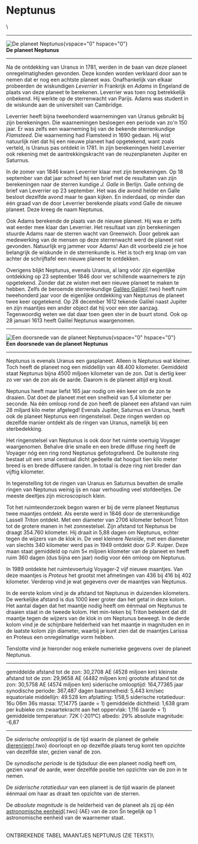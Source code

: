 # Neptunus

\

  -----------------------------------------------------------------------
  ![De planeet Neptunus](plaatjes/neptunus.jpg){vspace="0" hspace="0"}\
  **De planeet Neptunus**

  -----------------------------------------------------------------------

Na de ontdekking van Uranus in 1781, werden in de baan van deze planeet
onregelmatigheden gevonden. Deze konden worden verklaard door aan te
nemen dat er nog een achtste planeet was. Onafhankelijk van elkaar
probeerden de wiskundigen *Leverrier* in Frankrijk en *Adams* in
Engeland de plaats van deze planeet te berekenen. Leverrier was toen nog
betrekkelijk onbekend. Hij werkte op de sterrenwacht van Parijs. Adams
was student in de wiskunde aan de universiteit van Cambridge.

Leverrier heeft bijna tweehonderd waarnemingen van Uranus gebruikt bij
zijn berekeningen. Die waarnemingen besloegen een periode van zo\'n 150
jaar. Er was zelfs een waarneming bij van de bekende sterrenkundige
*Flamsteed*. Die waarneming had Flamsteed in 1690 gedaan. Hij wist
natuurlijk niet dat hij een nieuwe planeet had opgetekend, want zoals
verteld, is Uranus pas ontdekt in 1781. In zijn berekeningen hield
Leverrier ook rekening met de aantrekkingskracht van de reuzenplaneten
Jupiter en Saturnus.

In de zomer van 1846 kwam Leverrier klaar met zijn berekeningen. Op 18
september van dat jaar schreef hij een brief met de resultaten van zijn
berekeningen naar de sterren kundige *J. Galle* in Berlijn. Galle
ontving de brief van Leverrier op 23 september. Het was die avond helder
en Galle besloot dezelfde avond maar te gaan kijken. En inderdaad, op
minder dan één graad van de door Leverrier berekende plaats vond Galle
de nieuwe planeet. Deze kreeg de naam Neptunus.

Ook Adams berekende de plaats van de nieuwe planeet. Hij was er zelfs
wat eerder mee klaar dan Leverrier. Het resultaat van zijn berekeningen
stuurde Adams naar de sterren wacht van Greenwich. Door gebrek aan
medewerking van de mensen op deze sterrenwacht werd de planeet niet
gevonden. Natuurlijk erg jammer voor Adams! Aan dit voorbeeld zie je hoe
belangrijk de wiskunde in de sterrenkunde is. Het is toch erg knap om
van achter de schrijftafel een nieuwe planeet te ontdekken.

Overigens blijkt Neptunus, evenals Uranus, al lang vóór zijn eigenlijke
ontdekking op 23 september 1846 door ver schillende waarnemers te zijn
opgetekend. Zonder dat ze wisten met een nieuwe planeet te maken te
hebben. Zelfs de beroemde sterrenkundige [Galileo
Galileï](galilei.html){.two} heeft ruim tweehonderd jaar voor de
eigenlijke ontdekking van Neptunus de planeet twee keer opgetekend. Op
28 december 1612 tekende Galileï naast Jupiter en zijn maantjes een
ander object dat hij voor een ster aanzag. Tegenwoordig weten we dat
daar toen geen ster in de buurt stond. Ook op 28 januari 1613 heeft
Galileï Neptunus waargenomen.

  -----------------------------------------------------------------------
  ![Een doorsnede van de planeet
  Neptunus](plaatjes/neptunus_doorsnede.jpg){vspace="0" hspace="0"}\
  **Een doorsnede van de planeet Neptunus**

  -----------------------------------------------------------------------

Neptunus is evenals Uranus een gasplaneet. Alleen is Neptunus wat
kleiner. Toch heeft de planeet nog een middellijn van 48.400 kilometer.
Gemiddeld staat Neptunus bijna 4500 miljoen kilometer van de zon. Dat is
dertig keer zo ver van de zon als de aarde. Daarom is de planeet altijd
erg koud.

Neptunus heeft maar liefst 165 jaar nodig om één keer om de zon te
draaien. Dat doet de planeet met een snelheid van 5,4 kilometer per
seconde. Na één omloop rond de zon heeft de planeet een afstand van ruim
28 miljard kilo meter afgelegd! Evenals Jupiter, Saturnus en Uranus,
heeft ook de planeet Neptunus een ringenstelsel. Deze ringen werden op
dezelfde manier ontdekt als de ringen van Uranus, namelijk bij een
sterbedekking.

Het ringenstelsel van Neptunus is ook door het ruimte voertuig Voyager
waargenomen. Behalve drie smalle en een brede diffuse ring heeft de
Voyager nóg een ring rond Neptunus gefotografeerd. De buitenste ring
bestaat uit een smal centraal dicht gedeelte dat hooguit tien kilo meter
breed is en brede diffusere randen. In totaal is deze ring niet breder
dan vijftig kilometer.

In tegenstelling tot de ringen van Uranus en Saturnus bevatten de smalle
ringen van Neptunus weinig ijs en naar verhouding veel stofdeeltjes. De
meeste deeltjes zijn microscopisch klein.

Tot het ruimteonderzoek begon waren er bij de verre planeet Neptunus
twee maantjes ontdekt. Als eerste werd in 1846 door de sterrenkundige
Lassell *Triton* ontdekt. Met een diameter van 2706 kilometer behoort
Triton tot de grotere manen in het zonnestelsel. Zijn afstand tot
Neptunus be draagt 354.760 kilometer. Hij draait in 5,88 dagen om
Neptunus, echter tegen de wijzers van de klok in. De veel kleinere
*Nereïde*, met een diameter van slechts 340 kilometer werd pas in 1949
ontdekt door G.P. Kuiper. Deze maan staat gemiddeld op ruim 5« miljoen
kilometer van de planeet en heeft ruim 360 dagen (dus bijna een jaar)
nodig voor één omloop om Neptunus.

In 1989 ontdekte het ruimtevoertuig Voyager-2 vijf nieuwe maantjes. Van
deze maantjes is *Proteus* het grootst met afmetingen van 436 bij 416
bij 402 kilometer. Verderop vind je wat gegevens over de maantjes van
Neptunus.

In de eerste kolom vind je de afstand tot Neptunus in duizenden
kilometers. De werkelijke afstand is dus 1000 keer groter dan het getal
in deze kolom. Het aantal dagen dat het maantje nodig heeft om éénmaal
om Neptunus te draaien staat in de tweede kolom. Het min-teken bij
Triton betekent dat dit maantje tegen de wijzers van de klok in om
Neptunus beweegt. In de derde kolom vind je de schijnbare helderheid van
het maantje in magnituden en in de laatste kolom zijn diameter, waarbij
je kunt zien dat de maantjes Larissa en Proteus een onregelmatige vorm
hebben.

Tenslotte vind je hieronder nog enkele numerieke gegevens over de
planeet Neptunus.

  ---------------------------------- ------------------------------
  gemiddelde afstand tot de zon:     30,2708 AE (4528 miljoen km)
  kleinste afstand tot de zon:       29,9658 AE (4482 miljoen km)
  grootste afstand tot de zon:       30,5758 AE (4574 miljoen km)
  siderische omlooptijd:             164,77365 jaar
  synodische periode:                367,487 dagen
  baansnelheid:                      5,443 km/sec
  equatoriale middellijn:            49.528 km
  afplatting:                        1/58,5
  siderische rotatieduur:            16u 06m 36s
  massa:                             17,14775 (aarde = 1)
  gemiddelde dichtheid:              1,638 gram per kubieke cm
  zwaartekracht aan het oppervlak:   1,116 (aarde = 1)
  gemiddelde temperatuur:            72K (-201°C)
  albedo:                            29%
  absolute magnitude:                -6,87
  ---------------------------------- ------------------------------

De *siderische omlooptijd* is de tijd waarin de planeet de gehele
[dierenriem](dierenri.html){.two} doorloopt en op dezelfde plaats terug
komt ten opzichte van dezelfde ster, gezien vanaf de zon.

De *synodische periode* is de tijdsduur die een planeet nodig heeft om,
gezien vanaf de aarde, weer dezelfde positie ten opzichte van de zon in
te nemen.

De *siderische rotatieduur* van een planeet is de tijd waarin de planeet
éénmaal om haar as draait ten opzichte van de sterren.

De *absolute magnitude* is de helderheid van de planeet als zij op één
[astronomische eenheid](astronom.html){.two} (AE) van de zon Šn tegelijk
op 1 astronomische eenheid van de waarnemer staat.

\
ONTBREKENDE TABEL MAANTJES NEPTUNUS (ZIE TEKST)\
